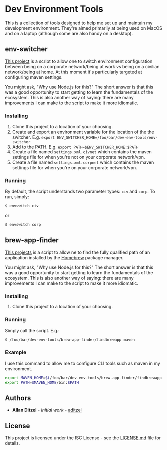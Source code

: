 # Dev Environment Tools

This is a collection of tools designed to help me set up and maintain my development environment. They're aimed primarily at being used on MacOS and on a laptop (although some are also handy on a desktop).

## env-switcher

[This project](env-switcher/) is a script to allow one to switch environment configuration between being on a corporate network/being at work vs being on a civilian network/being at home. At this moment it's particularly targeted at configuring maven settings.

You might ask, "Why use Node.js for this?" The short answer is that this was a good opportunity to start getting to learn the fundamentals of the ecosystem. This is also another way of saying: there are many improvements I can make to the script to make it more idiomatic.

### Installing

1. Clone this project to a location of your choosing.
2. Create and export an environment variable for the location of the the switcher. E.g. `export ENV_SWITCHER_HOME=/foo/bar/dev-env-tools/env-switcher`
3. Add to the PATH. E.g. `export PATH=$ENV_SWITCHER_HOME:$PATH`
4. Create a file named `settings.xml.civnet` which contains the maven settings file for when you're not on your corporate network/vpn. 
5. Create a file named `settings.xml.corpnet` which contains the maven settings file for when you're on your corporate network/vpn. 

### Running

By default, the script understands two parameter types: `civ` and `corp`. To run, simply:

```bash
$ envswitch civ
```

or

```bash
$ envswitch corp
```

## brew-app-finder

[This projects](brew-app-finder) is a script to allow ne to find the fully qualified path of an application installed by the [Homebrew](https://brew.sh) package manager.

You might ask, "Why use Node.js for this?" The short answer is that this was a good opportunity to start getting to learn the fundamentals of the ecosystem. This is also another way of saying: there are many improvements I can make to the script to make it more idiomatic.

### Installing

1. Clone this project to a location of your choosing.

### Running 

Simply call the script. E.g.:

```bash
$ /foo/bar/dev-env-tools/brew-app-finder/findbrewapp maven
```

### Example

I use this command to allow me to configure CLI tools such as maven in my environment. 

```bash
export MAVEN_HOME=$(/foo/bar/dev-env-tools/brew-app-finder/findbrewapp maven)
export PATH=$MAVEN_HOME/bin:$PATH
```

## Authors

* **Allan Ditzel** - *Initial work* - [aditzel](https://github.com/aditzel)

## License

This project is licensed under the ISC License - see the [LICENSE.md](LICENSE.md) file for details.

